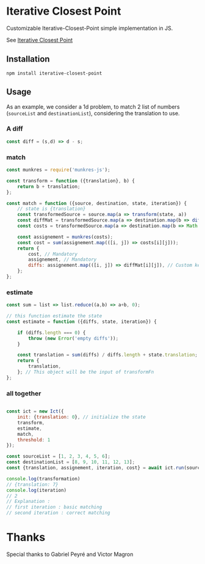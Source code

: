 # Iterative Closest Point

Customizable Iterative-Closest-Point simple implementation in JS.

See [Iterative Closest Point](https://en.wikipedia.org/wiki/Iterative_closest_point)

## Installation

```
npm install iterative-closest-point
```

## Usage

As an example, we consider a 1d problem, to match 2 list of numbers (`sourceList` and `destinationList`), considering the translation to use.

### A diff

```js
const diff = (s,d) => d - s;
```

### match

```js
const munkres = require('munkres-js');

const transform = function ({translation}, b) {
	return b + translation;
};

const match = function ({source, destination, state, iteration}) {
	// state is {translation}
	const transformedSource = source.map(a => transform(state, a))
	const diffMat = transformedSource.map(a => destination.map(b => diff(a, b)));
	const costs = transformedSource.map(a => destination.map(b => Math.abs(diff(a, b))));

	const assignement = munkres(costs);
	const cost = sum(assignement.map(([i, j]) => costs[i][j]));
	return {
		cost, // Mandatory
		assignement, // Mandatory
		diffs: assignement.map(([i, j]) => diffMat[i][j]), // Custom key, we reuse it in updateFn
	};
};
```

### estimate

```js
const sum = list => list.reduce((a,b) => a+b, 0);

// this function estimate the state
const estimate = function ({diffs, state, iteration}) {

	if (diffs.length === 0) {
		throw (new Error('empty diffs'));
	}

	const translation = sum(diffs) / diffs.length + state.translation;
	return {
		translation,
	}; // This object will be the input of transformFn
};
```


### all together

```js

const ict = new Ict({
	init: {translation: 0}, // initialize the state
	transform,
	estimate,
	match,
	threshold: 1
});

const sourceList = [1, 2, 3, 4, 5, 6];
const destinationList = [8, 9, 10, 11, 12, 13];
const {translation, assignement, iteration, cost} = await ict.run(sourceList, destinationList);

console.log(transformation)
// {translation: 7}
console.log(iteration)
// 2
// Explanation : 
// first iteration : basic matching
// second iteration : correct matching
```

# Thanks

Special thanks to Gabriel Peyré and Victor Magron
